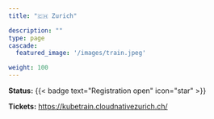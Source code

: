 ```yaml
---
title: "🇨🇭 Zurich"

description: ""
type: page
cascade:
  featured_image: '/images/train.jpeg'

weight: 100
---
```


**Status:** {{< badge text="Registration open" icon="star" >}}

**Tickets:** https://kubetrain.cloudnativezurich.ch/

<!--more-->
